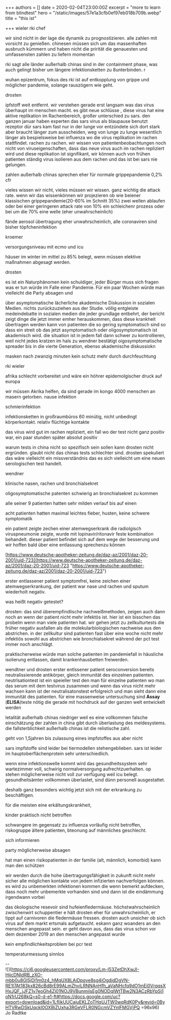 +++
authors = []
date = 2020-02-04T23:00:00Z
excerpt = "more to learn from blindtest"
hero = "/static/images/57e1a3cfb0ef97eb018b709b.webp"
title = "this ist"

+++
wieler rki chef

wir sind nicht in der lage die dynamik zu prognostizieren. alle zahlen mit vorsicht zu genießen. chinesen müssen sich um das massenhaften ausbruch kümmern und haben nicht die prirität die genauesten und umfassensten zahlen zu liefern momentan

rki sagt alle länder außerhalb chinas sind in der containment phase, was auch gelingt bisher um längere infektionsketten zu 8unterbinden. r

wuhan epizentrum, fokus des rki ist auf entkopplung von grippe und möglicher pandemie, solange rauszögern wie geht.

drosten

ipfstoff weit entfernt. wir verstehen gerade erst langsam was das virus überhaupt im menschen macht. es gibt neue schlüsse , diese virus hat eine aktive replikation im Rachenbereich, großer unterschied zu sars. den ganzen januar haben experten das sars virus als blaupause benutzt rezeptor dür sars kam fast nur in der lunge vor entzündete sich dort stark aber braucht länger zum ausscheiden, weg von lunge zu lunge wesentlich länger als bespielsweise bei influenza wo die virus replikation im rachen stattfindet. rachen zu rachen. wir wissen von patientenbeobachtungen noch nicht von viruseigenschaften, dass das neue virus auch im rachen repliziert wird und diese replikation ist signifikant, wir können auch von frühen patienten ständig virus isolieren aus dem rachen und das ist bei sars nie gelungen.

zahlen außerhalb chinas sprechen eher für normale grippepandemie 0,2% cfr

vieles wissen wir nicht, vieles müssen wir wissen. ganz wichtig die attack rate. wenn wir das wissenkönnen wir projezieren ob wie beiener klassischen grippepandemie(20-60% im Schnitt 35%) zwei wellen ablaufen oder bei einer geringeren attack rate von 10% ein schleichenr prozess oder bei um die 70% eine welle (eher unwahrscheinlich)

fände aerosol übertragung eher unwahrscheinlich, alle coronaviren sind bisher töpfcheninfektion

kroemer

versorgungsniveau mit ecmo und icu 

häuser im winter im mittel zu 85% belegt, wenn müssen elektive maßnahmen abgesagt werden. 

drosten

es ist ein Naturphänomen kein schuldiger, jeder Bürger muss sich fragen was er tun würde im Falle einer Pandemie. Für ein paar Wochen würde man vielleicht die Party absagen und 

über asymptomatische lächerliche akademische Diskussion in sozialen Medien. nichts zurückzuziehen aus der Studie. völlig entgleiste medeindebatte in sozialen medien die jeder grundlage entbehrt, der bericht zeigt dinge die jetzt immer emher herauskommen, dass diese krankheit übertragen werden kann von patienten die so gering symptomatisch sind so dass ein streit ob das jetzt asymptomatisch oder oligosymptomatisch ist akademisch wird. die situation ist in jedem fall dann schwer zu kontrollieren, weil nicht jedes kratzen im hals zu wendner bestätigt oigosymptomatische spreader bis in die vierte Generation, ebenso akademische diskussiokn

masken nach zwanzig minuten kein schutz mehr durch durchfeuchtung

rki wieler

afrika schlecht vorbereitet und wäre ein höhrer epidemolgischer druck auf europa

wir müssen Akrika helfen, da sind gerade im kongo 4000 menschen an masern getorben. nause infektion

schmierinfektion

infektionsketten in großraumbüros 60 minütig, nicht unbedingt körperkontakt. relativ flüchtige kontakte

das virus wird gut im rachen repliziert, ein fall wo der test nicht ganz positiv war, ein paar stunden später absolut positiv

warum tests in china nicht so spezifisch sein sollen kann drosten nicht ergründen. glaubt nicht das chinas tests schlechter sind. drosten spekuliert das wäre vielleicht ein missverständnis das es sich vielleicht um eine neuen serologischen test handelt.

wendner

klinische nasen, rachen und bronchialsekret

oligosymptomatische patenten schwierig an bronchialsekret zu kommen

alle seiner 9 patienten hatten sehr milden verlauf bis auf einen

acht patienten hatten maximal leichtes fieber, husten, keine schwere symptomatik

ein patient zeigte zechen einer atemwegserkrank die radiolgisch viruspneumonie zeigte, wurde mit lopinavir/ritonavir feste kombination behandelt. dieser patient befindet sich auf dem wege der besserung und wir hoffen bald über eine entlassung sprechenzu können

[https://www.deutsche-apotheker-zeitung.de/daz-az/2001/daz-20-2001/uid-723](https://www.deutsche-apotheker-zeitung.de/daz-az/2001/daz-20-2001/uid-723 "https://www.deutsche-apotheker-zeitung.de/daz-az/2001/daz-20-2001/uid-723")

erster entlassener patient symptomfrei, keine zeichen einer atemwegserkrankung, der patient war nase und rachen und sputum wiederholt negativ. 

was heißt negativ getestet?

drosten: das sind überempfindlische nachweißmethoden, zeigen auch dann noch an wenn der patient nicht mehr infektös ist. hier ist ein bisschen das probelm wenn man viele patienten hat. wir gehen jetzt zu zellkulturtests die früher negativ ausfallen als die molekularbiologischen nachweise aus den abstrichen. in der zellkultur sind patienten fast über eine woche nicht mehr infektiös sowohl aus abstrichen wie bronchialsekret während der pct test immer noch anschlägt.

praktischerweise würde man solche patienten im pandemiefall in häusliche isolierung entlassen, damit krankenhausbetten freiwerden.

wendtner und drosten erster entlssener patient seroconversion bereits neutralissierende antikörper, gleich immunität des einzelnen patienten. neutrlsationtest ist ein speieller test den man für einzelne patienten wo man das serum mit dem testvirus zusammen und wenn das virus nicht mehr wachsen kann ist der neutralisatonstest erfolgreich und man sieht dann eine immunität des patienten. für eine massenweise untersuchung sind **Assay** (**ELISA**)teste nötig die gerade mit hochdruck auf der ganzen welt entwickelt werden

letalität außerhalb chinas niedriger weil es eine vollkommen falsche einschätzung der zahlen in china gibt durch überlastung des meldesystems. die fallsterblichkeit außerhalb chinas ist die relistische zahl.

geht von 1,5jahren bis zulassung eines impfstoffes aus aber nicht 

sars impfstoffe sind leider bei tiermodellen stehengeblieben. sars ist leider im hauptoberflächenprotein sehr unterschiedlich.

wenn eine infektionswelle kommt wird das gesundheitssystem sehr wartezimmer voll, schwirig normalversorgung aufrechtzuerhalten. op stehen möglicherweise nicht voll zur verfügung weil icu belegt. gesundheitsämter vollkommen überlastet, sind dünn personell ausgestattet.

deshalb ganz besonders wichtig jetzt sich mit der erkrankung zu beschäftigen. 

für die meisten eine erkältungskrankheit,

kinder praktisch nicht betroffen

schwangere im gegensatz zu influenza vorläufig nicht betroffen, riskogruppe ältere patienten, bteonung auf männliches geschlecht. 

sich informieren

party möglicherweise absagen

hat man einen risikopatienten in der familie (alt, männlich, komorbid) kann man den schützen

wir werden durch die hohe übertragungsfähigkeit in zukunft nicht mehr sicher alle möglichen kontakte von jedem infizierten nachverfolgen können. es wird zu unbemerkten infektionen kommen die wenn bemerkt aufdecken, dass noch mehr unbemerkte vorhanden sind und dann ist die eindämmung irgendwann vorbei

das ökologische resevoir sind hufeienfledermäuse. höchstwahrscheinlich zwischenwirt schuppentier e hält drosten eher für unwahrscheinlich, er tippt auf carnivoren die fledermäuse fressen. drosten auch unsicher ob sich virus auf dem markt ertsmals aufgetaucht. eskann ganz woanders an den menschen angepasst sein. er geht davon aus, dass das virus schon vor dem dezember 2019 an den menschen angepasst wurde

kein empfindlichkeitsproblem bei pcr test

temperaturmessung sinnlos 

\--   
![](https://ci6.googleusercontent.com/proxy/Lm-l53ZetDhXwJI-HijcDNIdRB_zXO-mbb0u8GlSjDl1m0z4_hMqUX8LAiDpqve8sg4iOgdjdDgVN-RE1I7At183kx826cBd8rE99ALmZhviLRNNAnHfh_aVaNHcfq9dO1mEi0VrqqsXHxJQF_jJFZ1v7eoGh4Zi01NOJ9VBunmiisEg0NODqlWtTBw2N3ACzRbYpSj1oN1rU268kQ=s0-d-e1-ft#https://docs.google.com/uc?export=download&id=1LfIikUUCajuEKLZoTHqUJTW0wqRdK0Py&revid=0ByHTVRwDSkUqckI0OXBjZUxha3RGeVFLR0NGcmVZYnlFMGVjPQ =96x96)  
Jo Radtke